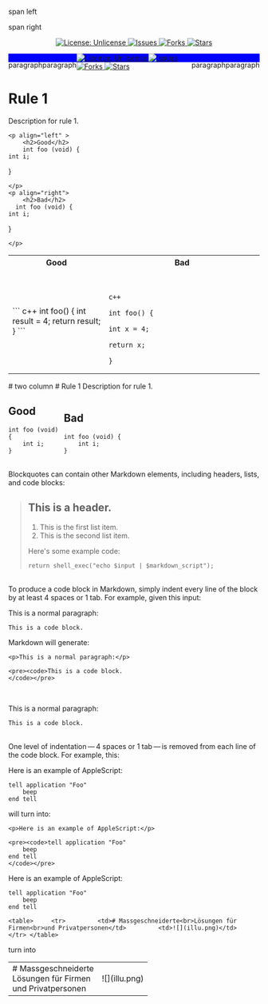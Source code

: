 
 <span align ="left" > span left </span>
    
 <span align="right" > span right</span>
    


<p align="center">

<a href="http://unlicense.org/">
<img src="https://img.shields.io/badge/license-Unlicense-blue.svg" alt="License: Unlicense">
</a>

<a href="https://github.com/markdown-templates/markdown-snippets/issues">
<img src="https://img.shields.io/github/issues/markdown-templates/markdown-snippets.svg" alt="Issues">
</a>

<a href="https://github.com/markdown-templates/markdown-snippets/fork">
<img src="https://img.shields.io/github/forks/markdown-templates/markdown-snippets.svg" alt="Forks">
</a>

<a href="https://github.com/markdown-templates/markdown-snippets/stargazers">
<img src="https://img.shields.io/github/stars/markdown-templates/markdown-snippets.svg" alt="Stars">
</a>

</p>

 
  <p align ="left" style="float:left ;"> paragraph </p>
    
  <p align="right" style="float:right ;"> paragraph </p>
    
    
<div width="40%" style=" background-color:blue;">
    
 <p align ="left" style="float:left ;"> paragraph </p>
    
 <p align="right" style="float:right ;"> paragraph </p>
    
<a href="http://unlicense.org/">
<img src="https://img.shields.io/badge/license-Unlicense-blue.svg" alt="License: Unlicense">
</a>

<a href="https://github.com/markdown-templates/markdown-snippets/issues">
<img src="https://img.shields.io/github/issues/markdown-templates/markdown-snippets.svg" alt="Issues">
</a>

</div>

<div width="40%" style="color:red;">
    
<a href="https://github.com/markdown-templates/markdown-snippets/fork">
<img src="https://img.shields.io/github/forks/markdown-templates/markdown-snippets.svg" alt="Forks">
</a>

<a href="https://github.com/markdown-templates/markdown-snippets/stargazers">
<img src="https://img.shields.io/github/stars/markdown-templates/markdown-snippets.svg" alt="Stars">
</a>

</div>



# Rule 1
Description for rule 1.


    <p align="left" >
        <h2>Good</h2>
        int foo (void) {
    int i;
}

    </p>
    <p align="right">
        <h2>Bad</h2>
      int foo (void) {
    int i;
}

    </p>


<table>
<tr>
<th> Good </th>
<th> Bad </th>
</tr>
<tr>
<td>
```
              c++
             int foo() {
                 int result = 4;
                 return result;
             }
```

</td>
<td>

```

                                                                c++
                                                                int foo() { 
                                                                    int x = 4;
                                                                    return x;
                                                                }

```

</td>
</tr>
</table>
# two column
# Rule 1
Description for rule 1.

<div style="-webkit-column-count: 2; -moz-column-count: 2; column-count: 2; -webkit-column-rule: 1px dotted #e0e0e0; -moz-column-rule: 1px dotted #e0e0e0; column-rule: 1px dotted #e0e0e0;">
    <div style="display: inline-block;">
        <h2>Good</h2>
        <pre><code class="language-c">int foo (void) 
{
    int i;
}
</code></pre>
    </div>
    <div style="display: inline-block;">
        <h2>Bad</h2>
        <pre><code class="language-c">int foo (void) {
    int i;
}
</code></pre>
    </div>
</div>

Blockquotes can contain other Markdown elements, including headers, lists, and code blocks:

> ## This is a header.
> 
> 1.   This is the first list item.
> 2.   This is the second list item.
> 
> Here's some example code:
> 
>     return shell_exec("echo $input | $markdown_script");

<br>
To produce a code block in Markdown, simply indent every line of the block by at least 4 spaces or 1 tab. For example, given this input:

This is a normal paragraph:

    This is a code block.

Markdown will generate:

```
<p>This is a normal paragraph:</p>

<pre><code>This is a code block.
</code></pre>
```
<br>

<p>This is a normal paragraph:</p>

<pre><code>This is a code block.
</code></pre>
<br>
One level of indentation — 4 spaces or 1 tab — is removed from each line of the code block. For example, this:

Here is an example of AppleScript:

    tell application "Foo"
        beep
    end tell

will turn into:
```
<p>Here is an example of AppleScript:</p>

<pre><code>tell application "Foo"
    beep
end tell
</code></pre>
```

<p>Here is an example of AppleScript:</p>

<pre><code>tell application "Foo"
    beep
end tell
</code></pre>

```
<table>     <tr>         <td># Massgeschneiderte<br>Lösungen für Firmen<br>und Privatpersonen</td>         <td>![](illu.png)</td>     </tr> </table>
```
turn into
<table>     <tr>         <td># Massgeschneiderte<br>Lösungen für Firmen<br>und Privatpersonen</td>         <td>![](illu.png)</td>     </tr> </table>
